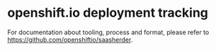 # openshift.io deployment tracking

For documentation about tooling, process and format, please refer to https://github.com/openshiftio/saasherder.
